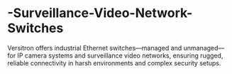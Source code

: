# -Surveillance-Video-Network-Switches
Versitron offers industrial Ethernet switches—managed and unmanaged—for IP camera systems and surveillance video networks, ensuring rugged, reliable connectivity in harsh environments and complex security setups.
